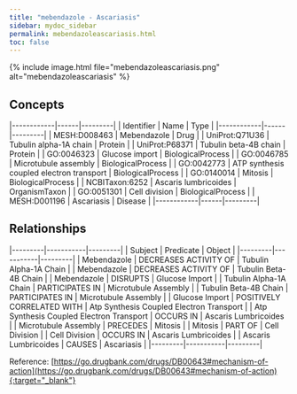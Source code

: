```yaml
---
title: "mebendazole - Ascariasis"
sidebar: mydoc_sidebar
permalink: mebendazoleascariasis.html
toc: false 
---
```


{% include image.html file="mebendazoleascariasis.png" alt="mebendazoleascariasis" %}

## Concepts

|------------|------|---------|
| Identifier | Name | Type    |
|------------|------|---------|
| MESH:D008463 | Mebendazole | Drug |
| UniProt:Q71U36 | Tubulin alpha-1A chain | Protein |
| UniProt:P68371 | Tubulin beta-4B chain | Protein |
| GO:0046323 | Glucose import | BiologicalProcess |
| GO:0046785 | Microtubule assembly | BiologicalProcess |
| GO:0042773 | ATP synthesis coupled electron transport | BiologicalProcess |
| GO:0140014 | Mitosis | BiologicalProcess |
| NCBITaxon:6252 | Ascaris lumbricoides | OrganismTaxon |
| GO:0051301 | Cell division | BiologicalProcess |
| MESH:D001196 | Ascariasis | Disease |
|------------|------|---------|

## Relationships

|---------|-----------|---------|
| Subject | Predicate | Object  |
|---------|-----------|---------|
| Mebendazole | DECREASES ACTIVITY OF | Tubulin Alpha-1A Chain |
| Mebendazole | DECREASES ACTIVITY OF | Tubulin Beta-4B Chain |
| Mebendazole | DISRUPTS | Glucose Import |
| Tubulin Alpha-1A Chain | PARTICIPATES IN | Microtubule Assembly |
| Tubulin Beta-4B Chain | PARTICIPATES IN | Microtubule Assembly |
| Glucose Import | POSITIVELY CORRELATED WITH | Atp Synthesis Coupled Electron Transport |
| Atp Synthesis Coupled Electron Transport | OCCURS IN | Ascaris Lumbricoides |
| Microtubule Assembly | PRECEDES | Mitosis |
| Mitosis | PART OF | Cell Division |
| Cell Division | OCCURS IN | Ascaris Lumbricoides |
| Ascaris Lumbricoides | CAUSES | Ascariasis |
|---------|-----------|---------|

Reference: [https://go.drugbank.com/drugs/DB00643#mechanism-of-action](https://go.drugbank.com/drugs/DB00643#mechanism-of-action){:target="_blank"}